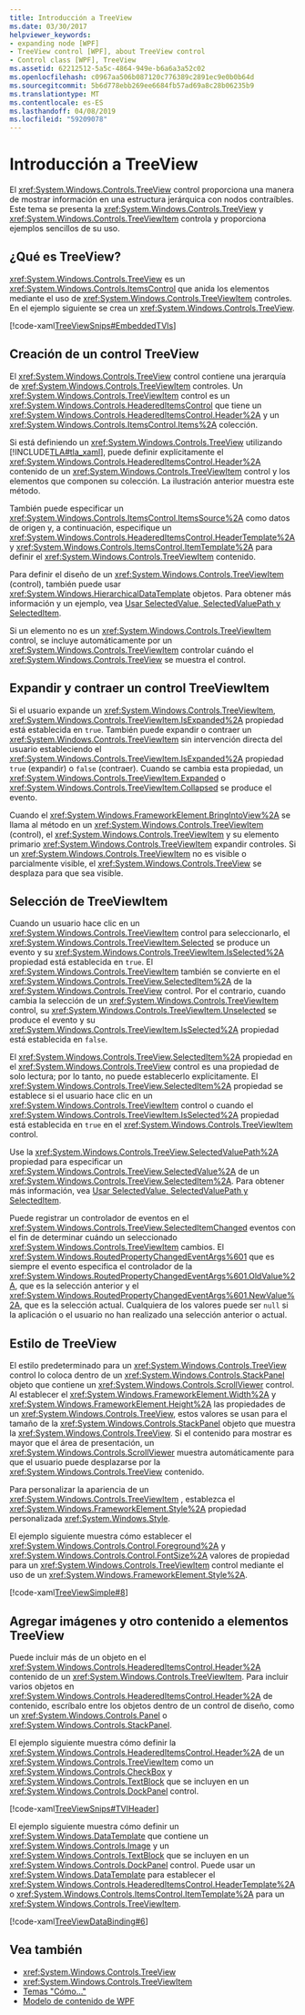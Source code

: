 ```yaml
---
title: Introducción a TreeView
ms.date: 03/30/2017
helpviewer_keywords:
- expanding node [WPF]
- TreeView control [WPF], about TreeView control
- Control class [WPF], TreeView
ms.assetid: 62212512-5a5c-4864-949e-b6a6a3a52c02
ms.openlocfilehash: c0967aa506b087120c776389c2891ec9e0b0b64d
ms.sourcegitcommit: 5b6d778ebb269ee6684fb57ad69a8c28b06235b9
ms.translationtype: MT
ms.contentlocale: es-ES
ms.lasthandoff: 04/08/2019
ms.locfileid: "59209078"
---
```

# <a name="treeview-overview"></a>Introducción a TreeView
El <xref:System.Windows.Controls.TreeView> control proporciona una manera de mostrar información en una estructura jerárquica con nodos contraíbles. Este tema se presenta la <xref:System.Windows.Controls.TreeView> y <xref:System.Windows.Controls.TreeViewItem> controla y proporciona ejemplos sencillos de su uso.  

<a name="Simple_TreeView_Control"></a>   
## <a name="what-is-a-treeview"></a>¿Qué es TreeView?  
 <xref:System.Windows.Controls.TreeView> es un <xref:System.Windows.Controls.ItemsControl> que anida los elementos mediante el uso de <xref:System.Windows.Controls.TreeViewItem> controles. En el ejemplo siguiente se crea un <xref:System.Windows.Controls.TreeView>.  
  
 [!code-xaml[TreeViewSnips#EmbeddedTVIs](~/samples/snippets/csharp/VS_Snippets_Wpf/TreeViewSnips/CSharp/Window1.xaml#embeddedtvis)]  
  
<a name="Creating_a_TreeView"></a>   
## <a name="creating-a-treeview"></a>Creación de un control TreeView  
 El <xref:System.Windows.Controls.TreeView> control contiene una jerarquía de <xref:System.Windows.Controls.TreeViewItem> controles. Un <xref:System.Windows.Controls.TreeViewItem> control es un <xref:System.Windows.Controls.HeaderedItemsControl> que tiene un <xref:System.Windows.Controls.HeaderedItemsControl.Header%2A> y un <xref:System.Windows.Controls.ItemsControl.Items%2A> colección.  
  
 Si está definiendo un <xref:System.Windows.Controls.TreeView> utilizando [!INCLUDE[TLA#tla_xaml](../../../../includes/tlasharptla-xaml-md.md)], puede definir explícitamente el <xref:System.Windows.Controls.HeaderedItemsControl.Header%2A> contenido de un <xref:System.Windows.Controls.TreeViewItem> control y los elementos que componen su colección. La ilustración anterior muestra este método.  
  
 También puede especificar un <xref:System.Windows.Controls.ItemsControl.ItemsSource%2A> como datos de origen y, a continuación, especifique un <xref:System.Windows.Controls.HeaderedItemsControl.HeaderTemplate%2A> y <xref:System.Windows.Controls.ItemsControl.ItemTemplate%2A> para definir el <xref:System.Windows.Controls.TreeViewItem> contenido.  
  
 Para definir el diseño de un <xref:System.Windows.Controls.TreeViewItem> (control), también puede usar <xref:System.Windows.HierarchicalDataTemplate> objetos. Para obtener más información y un ejemplo, vea [Usar SelectedValue, SelectedValuePath y SelectedItem](how-to-use-selectedvalue-selectedvaluepath-and-selecteditem.md).  
  
 Si un elemento no es un <xref:System.Windows.Controls.TreeViewItem> control, se incluye automáticamente por un <xref:System.Windows.Controls.TreeViewItem> controlar cuándo el <xref:System.Windows.Controls.TreeView> se muestra el control.  
  
<a name="Expanding_and_Collapsing_a_TreeViewItem"></a>   
## <a name="expanding-and-collapsing-a-treeviewitem"></a>Expandir y contraer un control TreeViewItem  
 Si el usuario expande un <xref:System.Windows.Controls.TreeViewItem>, <xref:System.Windows.Controls.TreeViewItem.IsExpanded%2A> propiedad está establecida en `true`. También puede expandir o contraer un <xref:System.Windows.Controls.TreeViewItem> sin intervención directa del usuario estableciendo el <xref:System.Windows.Controls.TreeViewItem.IsExpanded%2A> propiedad `true` (expandir) o `false` (contraer). Cuando se cambia esta propiedad, un <xref:System.Windows.Controls.TreeViewItem.Expanded> o <xref:System.Windows.Controls.TreeViewItem.Collapsed> se produce el evento.  
  
 Cuando el <xref:System.Windows.FrameworkElement.BringIntoView%2A> se llama al método en un <xref:System.Windows.Controls.TreeViewItem> (control), el <xref:System.Windows.Controls.TreeViewItem> y su elemento primario <xref:System.Windows.Controls.TreeViewItem> expandir controles. Si un <xref:System.Windows.Controls.TreeViewItem> no es visible o parcialmente visible, el <xref:System.Windows.Controls.TreeView> se desplaza para que sea visible.  
  
<a name="TreeViewItem_Selection"></a>   
## <a name="treeviewitem-selection"></a>Selección de TreeViewItem  
 Cuando un usuario hace clic en un <xref:System.Windows.Controls.TreeViewItem> control para seleccionarlo, el <xref:System.Windows.Controls.TreeViewItem.Selected> se produce un evento y su <xref:System.Windows.Controls.TreeViewItem.IsSelected%2A> propiedad está establecida en `true`. El <xref:System.Windows.Controls.TreeViewItem> también se convierte en el <xref:System.Windows.Controls.TreeView.SelectedItem%2A> de la <xref:System.Windows.Controls.TreeView> control. Por el contrario, cuando cambia la selección de un <xref:System.Windows.Controls.TreeViewItem> control, su <xref:System.Windows.Controls.TreeViewItem.Unselected> se produce el evento y su <xref:System.Windows.Controls.TreeViewItem.IsSelected%2A> propiedad está establecida en `false`.  
  
 El <xref:System.Windows.Controls.TreeView.SelectedItem%2A> propiedad en el <xref:System.Windows.Controls.TreeView> control es una propiedad de solo lectura; por lo tanto, no puede establecerlo explícitamente. El <xref:System.Windows.Controls.TreeView.SelectedItem%2A> propiedad se establece si el usuario hace clic en un <xref:System.Windows.Controls.TreeViewItem> control o cuando el <xref:System.Windows.Controls.TreeViewItem.IsSelected%2A> propiedad está establecida en `true` en el <xref:System.Windows.Controls.TreeViewItem> control.  
  
 Use la <xref:System.Windows.Controls.TreeView.SelectedValuePath%2A> propiedad para especificar un <xref:System.Windows.Controls.TreeView.SelectedValue%2A> de un <xref:System.Windows.Controls.TreeView.SelectedItem%2A>. Para obtener más información, vea [Usar SelectedValue, SelectedValuePath y SelectedItem](how-to-use-selectedvalue-selectedvaluepath-and-selecteditem.md).  
  
 Puede registrar un controlador de eventos en el <xref:System.Windows.Controls.TreeView.SelectedItemChanged> eventos con el fin de determinar cuándo un seleccionado <xref:System.Windows.Controls.TreeViewItem> cambios. El <xref:System.Windows.RoutedPropertyChangedEventArgs%601> que es siempre el evento especifica el controlador de la <xref:System.Windows.RoutedPropertyChangedEventArgs%601.OldValue%2A>, que es la selección anterior y el <xref:System.Windows.RoutedPropertyChangedEventArgs%601.NewValue%2A>, que es la selección actual. Cualquiera de los valores puede ser `null` si la aplicación o el usuario no han realizado una selección anterior o actual.  
  
<a name="TreeView_Style"></a>   
## <a name="treeview-style"></a>Estilo de TreeView  
 El estilo predeterminado para un <xref:System.Windows.Controls.TreeView> control lo coloca dentro de un <xref:System.Windows.Controls.StackPanel> objeto que contiene un <xref:System.Windows.Controls.ScrollViewer> control. Al establecer el <xref:System.Windows.FrameworkElement.Width%2A> y <xref:System.Windows.FrameworkElement.Height%2A> las propiedades de un <xref:System.Windows.Controls.TreeView>, estos valores se usan para el tamaño de la <xref:System.Windows.Controls.StackPanel> objeto que muestra la <xref:System.Windows.Controls.TreeView>. Si el contenido para mostrar es mayor que el área de presentación, un <xref:System.Windows.Controls.ScrollViewer> muestra automáticamente para que el usuario puede desplazarse por la <xref:System.Windows.Controls.TreeView> contenido.  
  
 Para personalizar la apariencia de un <xref:System.Windows.Controls.TreeViewItem> , establezca el <xref:System.Windows.FrameworkElement.Style%2A> propiedad personalizada <xref:System.Windows.Style>.  
  
 El ejemplo siguiente muestra cómo establecer el <xref:System.Windows.Controls.Control.Foreground%2A> y <xref:System.Windows.Controls.Control.FontSize%2A> valores de propiedad para un <xref:System.Windows.Controls.TreeViewItem> control mediante el uso de un <xref:System.Windows.FrameworkElement.Style%2A>.  
  
 [!code-xaml[TreeViewSimple#8](~/samples/snippets/csharp/VS_Snippets_Wpf/TreeViewSimple/CS/Window1.xaml#8)]  
  
<a name="Adding_Images_and_oOther_Content_to_TreeView_Items"></a>   
## <a name="adding-images-and-other-content-to-treeview-items"></a>Agregar imágenes y otro contenido a elementos TreeView  
 Puede incluir más de un objeto en el <xref:System.Windows.Controls.HeaderedItemsControl.Header%2A> contenido de un <xref:System.Windows.Controls.TreeViewItem>. Para incluir varios objetos en <xref:System.Windows.Controls.HeaderedItemsControl.Header%2A> de contenido, escríbalo entre los objetos dentro de un control de diseño, como un <xref:System.Windows.Controls.Panel> o <xref:System.Windows.Controls.StackPanel>.  
  
 El ejemplo siguiente muestra cómo definir la <xref:System.Windows.Controls.HeaderedItemsControl.Header%2A> de un <xref:System.Windows.Controls.TreeViewItem> como un <xref:System.Windows.Controls.CheckBox> y <xref:System.Windows.Controls.TextBlock> que se incluyen en un <xref:System.Windows.Controls.DockPanel> control.  
  
 [!code-xaml[TreeViewSnips#TVIHeader](~/samples/snippets/csharp/VS_Snippets_Wpf/TreeViewSnips/CSharp/Window1.xaml#tviheader)]  
  
 El ejemplo siguiente muestra cómo definir un <xref:System.Windows.DataTemplate> que contiene un <xref:System.Windows.Controls.Image> y un <xref:System.Windows.Controls.TextBlock> que se incluyen en un <xref:System.Windows.Controls.DockPanel> control. Puede usar un <xref:System.Windows.DataTemplate> para establecer el <xref:System.Windows.Controls.HeaderedItemsControl.HeaderTemplate%2A> o <xref:System.Windows.Controls.ItemsControl.ItemTemplate%2A> para un <xref:System.Windows.Controls.TreeViewItem>.  
  
 [!code-xaml[TreeViewDataBinding#6](~/samples/snippets/csharp/VS_Snippets_Wpf/TreeViewDataBinding/CSharp/Window1.xaml#6)]  
  
## <a name="see-also"></a>Vea también

- <xref:System.Windows.Controls.TreeView>
- <xref:System.Windows.Controls.TreeViewItem>
- [Temas "Cómo..."](treeview-how-to-topics.md)
- [Modelo de contenido de WPF](wpf-content-model.md)
